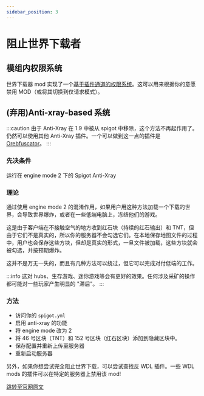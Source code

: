 ```yaml
---
sidebar_position: 3
---
```


# 阻止世界下载者

## 模组内权限系统

世界下载器 mod 实现了一个[基于插件通道的权限系统](http://wiki.vg/Plugin_channels/World_downloader)。这可以用来根据你的意愿禁用 MOD（或将其切换到仅请求模式）。

## (弃用)Anti-xray-based 系统

:::caution
由于 Anti-Xray 在 1.9 中被从 spigot 中移除，这个方法不再起作用了。仍然可以使用其他 Anti-Xray 插件。一个可以做到这一点的插件是 [Orebfuscator](https://www.spigotmc.org/resources/orebfuscator.22818/)。
:::

### 先决条件

运行在 engine mode 2 下的 Spigot Anti-Xray 

### 理论

通过使用 engine mode 2 的混淆作用，如果用户用这种方法加载一个下载的世界，会导致世界爆炸，或者在一些低端电脑上，冻结他们的游戏。

这是由于客户端在不接触空气的地方收到红石块（持续的红石输出）和 TNT，但由于它们不是真实的，所以你的服务器不会勾选它们。在本地保存地图文件的过程中，用户也会保存这些方块，但却是真实的形式，一旦文件被加载，这些方块就会被勾选，并按预期爆炸。

这并不是万无一失的，而且有几种方法可以绕过，但它可以完成对付低端的工作。

:::info
这对 hubs、生存游戏、迷你游戏等会有更好的效果。任何涉及采矿的操作都可能对一些玩家产生明显的 "滞后"。
:::

### 方法

- 访问你的 `spigot.yml`
- 启用 anti-xray 的功能
- 将 engine mode 改为 2
- 将 46 号区块（TNT）和 152 号区块（红石区块）添加到隐藏区块中。
- 保存配置并重新上传至服务器
- 重新启动服务器

另外，如果你想尝试完全阻止世界下载，可以尝试查找反 WDL 插件。一些 WDL mods 的插件可以在特定的服务器上禁用该 mod!

[跳转至官网原文](https://www.spigotmc.org/wiki/discouraging-users-from-using-map-downloaders/)